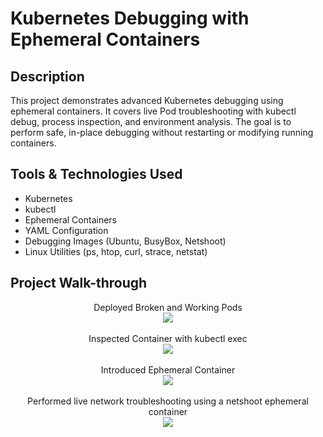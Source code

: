 <h1>Kubernetes Debugging with Ephemeral Containers</h1>


<h2>Description</h2>
This project demonstrates advanced Kubernetes debugging using ephemeral containers. It covers live Pod troubleshooting with kubectl debug, process inspection, and environment analysis. The goal is to perform safe, in-place debugging without restarting or modifying running containers.
<br />


<h2>Tools & Technologies Used</h2>

- Kubernetes
- kubectl
- Ephemeral Containers
- YAML Configuration
- Debugging Images (Ubuntu, BusyBox, Netshoot)
- Linux Utilities (ps, htop, curl, strace, netstat)



<h2>Project Walk-through</h2>

<p align="center">
Deployed Broken and Working Pods <br />
<img src="https://i.postimg.cc/wjNbfN8R/2.jpg"/>
<br />
<br />
Inspected Container with kubectl exec <br/>
<img src="https://i.postimg.cc/FsdPzSKC/3.jpg"/>
<br />
<br />
Introduced Ephemeral Container <br/>
<img src="https://i.postimg.cc/T39G7BXD/6.jpg" />
<br />
<br />
Performed live network troubleshooting using a netshoot ephemeral container  <br/>
<img src="https://i.postimg.cc/htPPBKsr/7.jpg"/>
<br />

</p>

